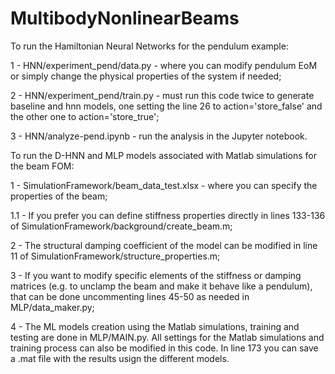 # MultibodyNonlinearBeams

To run the Hamiltonian Neural Networks for the pendulum example:

1 - HNN/experiment_pend/data.py - where you can modify pendulum EoM or simply change the physical properties of the system if needed;

2 - HNN/experiment_pend/train.py - must run this code twice to generate baseline and hnn models, one setting the line 26 to action='store_false' 
and the other one to action='store_true';

3 - HNN/analyze-pend.ipynb - run the analysis in the Jupyter notebook.


To run the D-HNN and MLP models associated with Matlab simulations for the beam FOM:

1 - SimulationFramework/beam_data_test.xlsx - where you can specify the properties of the beam;

1.1 - If you prefer you can define stiffness properties directly in lines 133-136 of SimulationFramework/background/create_beam.m;

2 - The structural damping coefficient of the model can be modified in line 11 of SimulationFramework/structure_properties.m;

3 - If you want to modify specific elements of the stiffness or damping matrices (e.g. to unclamp the beam and make it behave like a pendulum), 
that can be done uncommenting lines 45-50 as needed in MLP/data_maker.py;

4 - The ML models creation using the Matlab simulations, training and testing are done in MLP/MAIN.py. All settings for the Matlab simulations 
and training process can also be modified in this code. In line 173 you can save a .mat file with the results usign the different models.
